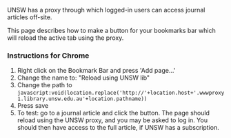 UNSW has a proxy through which logged-in users can access journal articles off-site.

This page describes how to make a button for your bookmarks bar which will reload the active tab using the proxy.

### Instructions for Chrome

1. Right click on the Bookmark Bar and press 'Add page...'
2. Change the name to: "Reload using UNSW lib"
3. Change the path to `javascript:void(location.replace('http://'+location.host+'.wwwproxy1.library.unsw.edu.au'+location.pathname))`
4. Press save
5. To test: go to a journal article and click the button. The page should reload using the UNSW proxy, and you may be asked to log in. You should then have access to the full article, if UNSW has a subscription.
